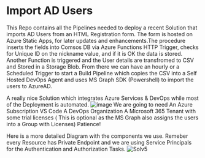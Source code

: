 # Import AD Users

This Repo contains all the Pipelines needed to deploy a recent Solution that imports AD Users from an HTML Registration form. The form is hosted on Azure Static Apps, for later updates and enhancements.The procedure inserts the fields into Comsos DB via Azure Functions HTTP Trigger, checks for Unique ID on the nickname value, and if it is OK the data is stored. Another Function is triggered and the User details are transfromed to CSV and Stored in a Storage Blob. From there we can have an hourly or a Scheduled Trigger to start a Build Pipeline which copies the CSV into a Self Hosted DevOps Agent and uses MS Graph SDK (Powershell) to import the users to AzureAD.

A really nice Solution which integrates Azure Services & DevOps while most of the Deployment is automated.
![image](https://user-images.githubusercontent.com/53148138/223159115-e4dda8f8-930e-4d7c-b6d0-8d4cb60006d9.png)
We are going to need
An Azure Subscription
VS Code
A DevOps Organization
A Microsoft 365 Tenant with some trial licenses ( This is optional as the MS Graph also assigns the users into a Group with Licenses)
Patience!

Here is a more detailed Diagram with the components we use. Remeber every Resource has Private Endpoint and we are using Service Principals for the Authentication and Authorization Tasks.
![Solv5](https://user-images.githubusercontent.com/53148138/223170864-f4048445-bdff-4c1a-b683-88bdd37ae6f9.png)

